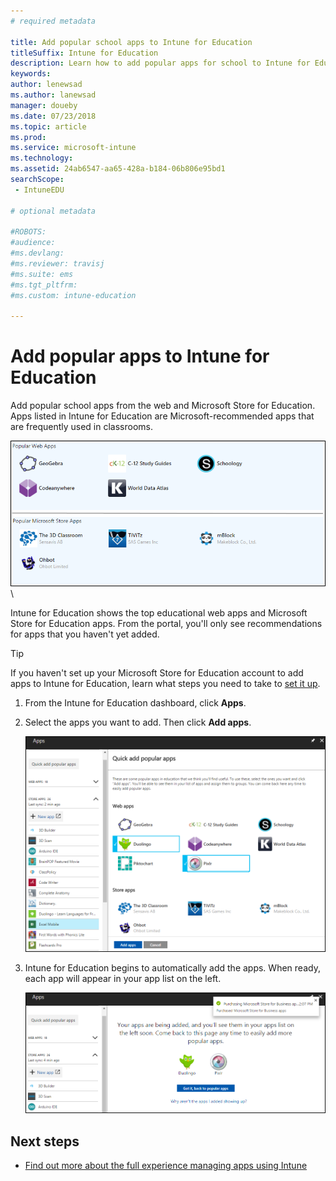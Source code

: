 ```yaml
---
# required metadata

title: Add popular school apps to Intune for Education
titleSuffix: Intune for Education
description: Learn how to add popular apps for school to Intune for Education.
keywords:
author: lenewsad
ms.author: lanewsad
manager: doueby
ms.date: 07/23/2018
ms.topic: article
ms.prod:
ms.service: microsoft-intune
ms.technology:
ms.assetid: 24ab6547-aa65-428a-b184-06b806e95bd1
searchScope:
 - IntuneEDU

# optional metadata

#ROBOTS:
#audience:
#ms.devlang:
#ms.reviewer: travisj
#ms.suite: ems
#ms.tgt_pltfrm:
#ms.custom: intune-education

---
```


# Add popular apps to Intune for Education

Add popular school apps from the web and Microsoft Store for Education. Apps listed in Intune for Education are Microsoft-recommended apps that are frequently used in classrooms. 

  ![A selection of popular apps during the add apps process in Express Configuration.](./media/apps-005-popular-apps.png)\

Intune for Education shows the top educational web apps and Microsoft Store for Education apps. From the portal, you'll only see recommendations for apps that you haven't yet added. 

> [!TIP]
> If you haven't set up your Microsoft Store for Education account to add apps to Intune for Education, learn what steps you need to take to [set it up](acquire-store-apps.md).

1. From the Intune for Education dashboard, click **Apps**.
3. Select the apps you want to add. Then click **Add apps**.

   ![Selecting multiple popular apps to add to the portal.](./media/apps-007-select-multiple-popular-apps.png)

3. Intune for Education begins to automatically add the apps. When ready, each app will appear in your app list on the left. 

   ![Your apps are being added screen.](./media/apps-008-your-popular-apps-are-being-added.png)  

## Next steps

- [Find out more about the full experience managing apps using Intune](https://docs.microsoft.com/intune/deploy-use/add-apps)

